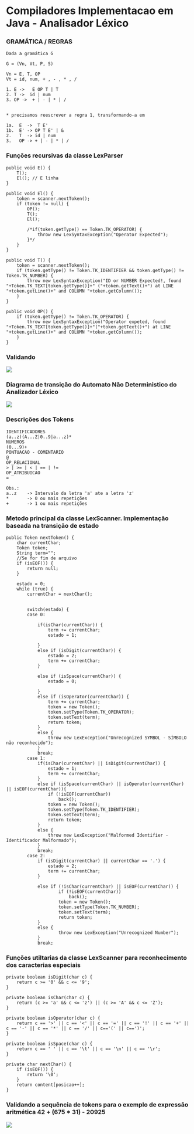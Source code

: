 # Compiladores Implementacao em Java - Analisador Léxico

### GRAMÁTICA / REGRAS
	Dada a gramática G

	G = (Vn, Vt, P, S)

	Vn = E, T, OP
	Vt = id, num, + , - , * , /

	1. E ->   E OP T | T
	2. T ->  id | num
	3. OP ->  + | - | * | /


	* precisamos reescrever a regra 1, transformando-a em

	1a.  E  ->  T E'
	1b.  E' -> OP T E' | &
	2.   T  -> id | num
	3.   OP -> + | - | * | /

### Funções recursivas da classe LexParser

	public void E() {
		T();
		El(); // E linha
	}
	
	public void El() {
		token = scanner.nextToken();
		if (token != null) {
			OP();
			T();
			El();
			
			/*if(token.getType() == Token.TK_OPERATOR) {
				throw new LexSyntaxException("Operator Expected");
			}*/
		}
	}
	
	public void T() {
		token = scanner.nextToken();
		if (token.getType() != Token.TK_IDENTIFIER && token.getType() != Token.TK_NUMBER) {
			throw new LexSyntaxException("ID or NUMBER Expected!, found "+Token.TK_TEXT[token.getType()]+" ("+token.getText()+") at LINE "+token.getLine()+" and COLUMN "+token.getColumn());
		}
	}
	
	public void OP() {
		if (token.getType() != Token.TK_OPERATOR) {
			throw new LexSyntaxException("Operator expeted, found "+Token.TK_TEXT[token.getType()]+"("+token.getText()+") at LINE "+token.getLine()+" and COLUMN "+token.getColumn());
		}
	}
	
### Validando
![](https://github.com/enivaldoqueiroz/Compiladores-Implementacao-em-Java/blob/main/src/Imagens/IMG003.png)

### Diagrama de transição do Automato Não Deterministico do Analizador Léxico
![](https://github.com/enivaldoqueiroz/Compiladores-Implementacao-em-Java/blob/main/src/Imagens/IMG002.png)

### Descrições dos Tokens

	IDENTIFICADORES
	(a..z)(A...Z|0..9|a...z)*
	NUMEROS
	(0...9)+
	PONTUACAO - COMENTARIO
	@
	OP_RELACIONAL
	> | >= | < | == | !=
	OP_ATRIBUICAO
	=

	Obs.:
	a..z	-> Intervalo da letra 'a' ate a letra 'z'
	*		-> 0 ou mais repetições
	+		-> 1 ou mais repetições	

### Metodo principal da classe LexScanner. Implementação baseada na transição de estado

	public Token nextToken() {
		char currentChar;
		Token token;
		String term="";
		//Se for fim de arquivo 
		if (isEOF()) {
			return null;
		}
		
		estado = 0;
		while (true) {
			currentChar = nextChar();
			
			
			switch(estado) {
			case 0:
												
				if(isChar(currentChar)) {
					term += currentChar;
					estado = 1;
					
				}
				else if (isDigit(currentChar)) {
					estado = 2;
					term += currentChar;
				}

				else if (isSpace(currentChar)) {
					estado = 0;
					
				}
				else if (isOperator(currentChar)) {
					term += currentChar;
					token = new Token();
					token.setType(Token.TK_OPERATOR);
					token.setText(term);
					return token;
				}
				else {
					throw new LexException("Unrecognized SYMBOL - SÍMBOLO não reconhecido");
				}
				break;
			case 1:
				if(isChar(currentChar) || isDigit(currentChar)) {
					estado = 1;
					term += currentChar;
				}
				else if (isSpace(currentChar) || isOperator(currentChar) || isEOF(currentChar)){
					if (!isEOF(currentChar))
						back();
					token = new Token();
					token.setType(Token.TK_IDENTIFIER);
					token.setText(term);
					return token;
				}
				else {
					throw new LexException("Malformed Identifier - Identificador Malformado");
				}
				break;
			case 2:											
				if (isDigit(currentChar) || currentChar == '.') {
					estado = 2;
					term += currentChar;
				}
					
				else if (!isChar(currentChar) || isEOF(currentChar)) {
						if (!isEOF(currentChar))
							back();
						token = new Token();
						token.setType(Token.TK_NUMBER);
						token.setText(term);
						return token;
				}
				else {
						throw new LexException("Unrecognized Number");
				}
				break;
				
### Funções utiltarias da classe LexScanner para reconhecimento dos caracterias especiais 

	private boolean isDigit(char c) {
		return c >= '0' && c <= '9';
	}
	
	private boolean isChar(char c) {
		return (c >= 'a' && c <= 'z') || (c >= 'A' && c <= 'Z');
	}
	
	private boolean isOperator(char c) {
		return c == '>' || c == '<' || c == '=' || c == '!' || c == '+' || c == '-' || c == '*' || c == '/' || c=='(' || c==')';
	}
	
	private boolean isSpace(char c) {
		return c == ' ' || c == '\t' || c == '\n' || c == '\r';
	}
	
	private char nextChar() {
		if (isEOF()) {
			return '\0';
		}
		return content[posicao++];
	}

### Validando a sequência de tokens para o exemplo de expressão aritmética 42 + (675 * 31) - 20925
![](https://github.com/enivaldoqueiroz/Compiladores-Implementacao-em-Java/blob/main/src/Imagens/IMG001.png)
